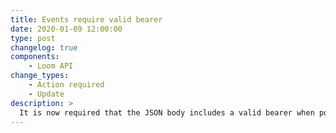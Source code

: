 ```yaml
---
title: Events require valid bearer
date: 2020-01-09 12:00:00
type: post
changelog: true
components:
    - Loom API
change_types:
    - Action required
    - Update
description: >
  It is now required that the JSON body includes a valid bearer when posting events to the Loom API. The bearer identifies the Person or Organization that triggered the event. [Read more](/guide/loom/posting-events.html)
---
```

